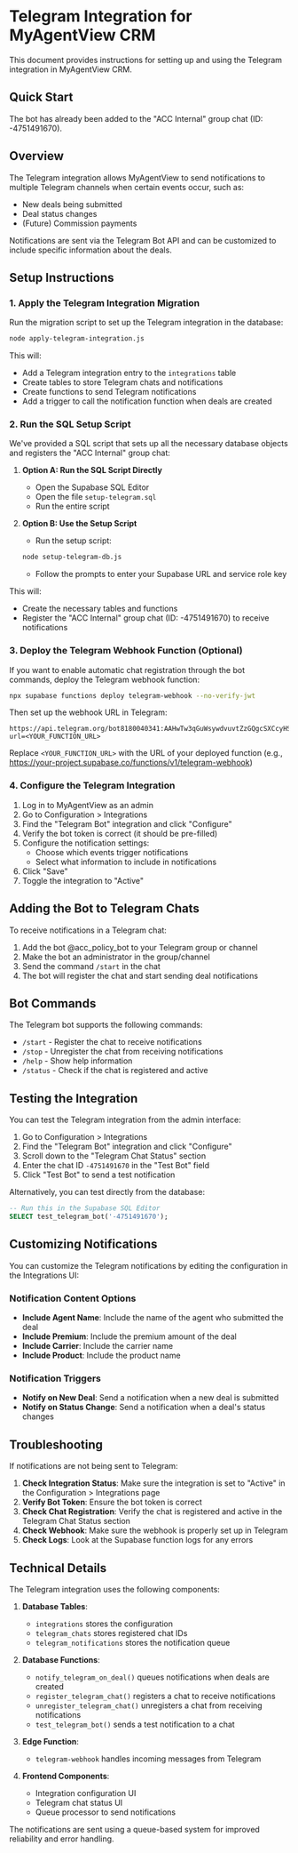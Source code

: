 # Telegram Integration for MyAgentView CRM

This document provides instructions for setting up and using the Telegram integration in MyAgentView CRM.

## Quick Start

The bot has already been added to the "ACC Internal" group chat (ID: -4751491670).

## Overview

The Telegram integration allows MyAgentView to send notifications to multiple Telegram channels when certain events occur, such as:

- New deals being submitted
- Deal status changes
- (Future) Commission payments

Notifications are sent via the Telegram Bot API and can be customized to include specific information about the deals.

## Setup Instructions

### 1. Apply the Telegram Integration Migration

Run the migration script to set up the Telegram integration in the database:

```bash
node apply-telegram-integration.js
```

This will:
- Add a Telegram integration entry to the `integrations` table
- Create tables to store Telegram chats and notifications
- Create functions to send Telegram notifications
- Add a trigger to call the notification function when deals are created

### 2. Run the SQL Setup Script

We've provided a SQL script that sets up all the necessary database objects and registers the "ACC Internal" group chat:

1. **Option A: Run the SQL Script Directly**
   - Open the Supabase SQL Editor
   - Open the file `setup-telegram.sql`
   - Run the entire script

2. **Option B: Use the Setup Script**
   - Run the setup script:
   ```bash
   node setup-telegram-db.js
   ```
   - Follow the prompts to enter your Supabase URL and service role key

This will:
- Create the necessary tables and functions
- Register the "ACC Internal" group chat (ID: -4751491670) to receive notifications

### 3. Deploy the Telegram Webhook Function (Optional)

If you want to enable automatic chat registration through the bot commands, deploy the Telegram webhook function:

```bash
npx supabase functions deploy telegram-webhook --no-verify-jwt
```

Then set up the webhook URL in Telegram:

```
https://api.telegram.org/bot8180040341:AAHwTw3qGuWsywdvuvtZzGQgcSXCcyHS9ok/setWebhook?url=<YOUR_FUNCTION_URL>
```

Replace `<YOUR_FUNCTION_URL>` with the URL of your deployed function (e.g., https://your-project.supabase.co/functions/v1/telegram-webhook)

### 4. Configure the Telegram Integration

1. Log in to MyAgentView as an admin
2. Go to Configuration > Integrations
3. Find the "Telegram Bot" integration and click "Configure"
4. Verify the bot token is correct (it should be pre-filled)
5. Configure the notification settings:
   - Choose which events trigger notifications
   - Select what information to include in notifications
6. Click "Save"
7. Toggle the integration to "Active"

## Adding the Bot to Telegram Chats

To receive notifications in a Telegram chat:

1. Add the bot @acc_policy_bot to your Telegram group or channel
2. Make the bot an administrator in the group/channel
3. Send the command `/start` in the chat
4. The bot will register the chat and start sending deal notifications

## Bot Commands

The Telegram bot supports the following commands:

- `/start` - Register the chat to receive notifications
- `/stop` - Unregister the chat from receiving notifications
- `/help` - Show help information
- `/status` - Check if the chat is registered and active

## Testing the Integration

You can test the Telegram integration from the admin interface:

1. Go to Configuration > Integrations
2. Find the "Telegram Bot" integration and click "Configure"
3. Scroll down to the "Telegram Chat Status" section
4. Enter the chat ID `-4751491670` in the "Test Bot" field
5. Click "Test Bot" to send a test notification

Alternatively, you can test directly from the database:

```sql
-- Run this in the Supabase SQL Editor
SELECT test_telegram_bot('-4751491670');
```

## Customizing Notifications

You can customize the Telegram notifications by editing the configuration in the Integrations UI:

### Notification Content Options

- **Include Agent Name**: Include the name of the agent who submitted the deal
- **Include Premium**: Include the premium amount of the deal
- **Include Carrier**: Include the carrier name
- **Include Product**: Include the product name

### Notification Triggers

- **Notify on New Deal**: Send a notification when a new deal is submitted
- **Notify on Status Change**: Send a notification when a deal's status changes

## Troubleshooting

If notifications are not being sent to Telegram:

1. **Check Integration Status**: Make sure the integration is set to "Active" in the Configuration > Integrations page
2. **Verify Bot Token**: Ensure the bot token is correct
3. **Check Chat Registration**: Verify the chat is registered and active in the Telegram Chat Status section
4. **Check Webhook**: Make sure the webhook is properly set up in Telegram
5. **Check Logs**: Look at the Supabase function logs for any errors

## Technical Details

The Telegram integration uses the following components:

1. **Database Tables**:
   - `integrations` stores the configuration
   - `telegram_chats` stores registered chat IDs
   - `telegram_notifications` stores the notification queue

2. **Database Functions**:
   - `notify_telegram_on_deal()` queues notifications when deals are created
   - `register_telegram_chat()` registers a chat to receive notifications
   - `unregister_telegram_chat()` unregisters a chat from receiving notifications
   - `test_telegram_bot()` sends a test notification to a chat

3. **Edge Function**:
   - `telegram-webhook` handles incoming messages from Telegram

4. **Frontend Components**:
   - Integration configuration UI
   - Telegram chat status UI
   - Queue processor to send notifications

The notifications are sent using a queue-based system for improved reliability and error handling.